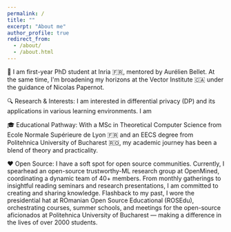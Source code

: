 ```yaml
---
permalink: /
title: ""
excerpt: "About me"
author_profile: true
redirect_from: 
  - /about/
  - /about.html
---
```


👋 I am first-year PhD student at Inria 🇫🇷, mentored by Aurélien Bellet. At the same time, I'm broadening my horizons at the Vector Institute 🇨🇦 under the guidance of Nicolas Papernot.

🔍 Research & Interests: I am interested in differential privacy (DP) and its applications in various learning environments. I am

🎓 Educational Pathway: With a MSc in Theoretical Computer Science from Ecole Normale Supérieure de Lyon 🇫🇷 and an EECS degree from Politehnica University of Bucharest 🇷🇴, my academic journey has been a blend of theory and practicality.

❤️ Open Source: I have a soft spot for open source communities. Currently, I spearhead an open-source trustworthy-ML research group at OpenMined, coordinating a dynamic team of 40+ members. From monthly gatherings to insightful reading seminars and research presentations, I am committed to creating and sharing knowledge. Flashback to my past, I wore the presidential hat at ROmanian Open Source Educational (ROSEdu), orchestrating courses, summer schools, and meetings for the open-source aficionados at Politehnica University of Bucharest — making a difference in the lives of over 2000 students.
